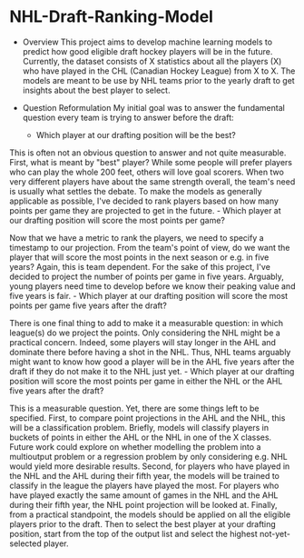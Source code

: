 # NHL-Draft-Ranking-Model

- Overview
This project aims to develop machine learning models to predict how good eligible draft hockey players will be in the future. Currently, the dataset consists of X statistics about all the players (X) who have played in the CHL (Canadian Hockey League) from X to X. The models are meant to be use by NHL teams prior to the yearly draft to get insights about the best player to select.



- Question Reformulation
My initial goal was to answer the fundamental question every team is trying to answer before the draft:
    - Which player at our drafting position will be the best?

This is often not an obvious question to answer and not quite measurable. First, what is meant by "best" player? While some people will prefer players who can play the whole 200 feet, others will love goal scorers. When two very different players have about the same strength overall, the team's need is usually what settles the debate. To make the models as generally applicable as possible, I've decided to rank players based on how many points per game they are projected to get in the future.
    - Which player at our drafting position will score the most points per game?

Now that we have a metric to rank the players, we need to specify a timestamp to our projection. From the team's point of view, do we want the player that will score the most points in the next season or e.g. in five years? Again, this is team dependent. For the sake of this project, I've decided to project the number of points per game in five years. Arguably, young players need time to develop before we know their peaking value and five years is fair. 
    - Which player at our drafting position will score the most points per game five years after the draft?

There is one final thing to add to make it a measurable question: in which league(s) do we project the points. Only considering the NHL might be a practical concern. Indeed, some players will stay longer in the AHL and dominate there before having a shot in the NHL. Thus, NHL teams arguably might want to know how good a player will be in the AHL five years after the draft if they do not make it to the NHL just yet.
    - Which player at our drafting position will score the most points per game in either the NHL or the AHL five years after the draft?

This is a measurable question. Yet, there are some things left to be specified. First, to compare point projections in the AHL and the NHL, this will be a classification problem. Briefly, models will classify players in buckets of points in either the AHL or the NHL in one of the X classes. Future work could explore on whether modelling the problem into a multioutput problem or a regression problem by only considering e.g. NHL would yield more desirable results. Second, for players who have played in the NHL and the AHL during their fifth year, the models will be trained to classify in the league the players have played the most. For players who have played exactly the same amount of games in the NHL and the AHL during their fifth year, the NHL point projection will be looked at. Finally, from a practical standpoint, the models should be applied on all the eligible players prior to the draft. Then to select the best player at your drafting position, start from the top of the output list and select the highest not-yet-selected player.

